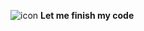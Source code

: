 ![icon](https://github.com/user-attachments/assets/7f226497-0432-419e-9fb8-17d0b796f072)     **Let me finish my code**
